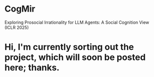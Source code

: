 # CogMir
Exploring Prosocial Irrationality for LLM Agents: A Social Cognition View (ICLR 2025)

# Hi, I'm currently sorting out the project, which will soon be posted here; thanks.



